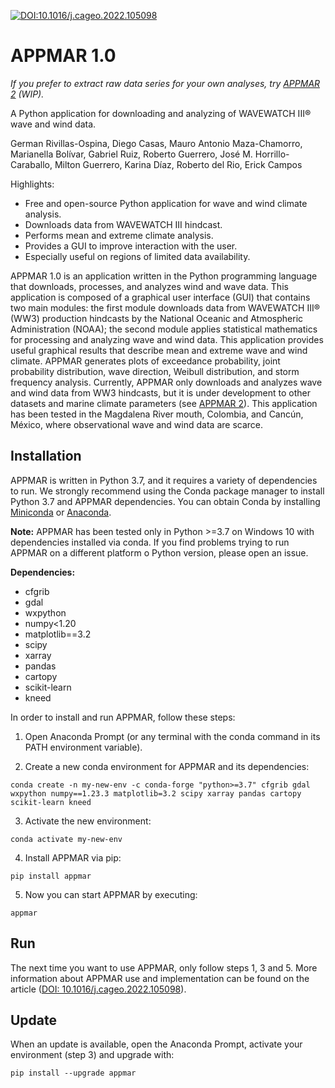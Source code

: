 [![DOI:10.1016/j.cageo.2022.105098](https://zenodo.org/badge/DOI/10.1016/j.cageo.2022.105098.svg)](https://doi.org/10.1016/j.cageo.2022.105098)


# APPMAR 1.0

*If you prefer to extract raw data series for your own analyses, try [APPMAR 2](https://github.com/cemanetwork/appmar2) (WIP).*

A Python application for downloading and analyzing of WAVEWATCH III® wave and wind data.

German Rivillas-Ospina, Diego Casas, Mauro Antonio Maza-Chamorro, Marianella Bolívar, Gabriel Ruiz, Roberto Guerrero,
José M. Horrillo-Caraballo, Milton Guerrero, Karina Díaz, Roberto del Rio, Erick Campos

Highlights:

* Free and open-source Python application for wave and wind climate analysis.
* Downloads data from WAVEWATCH III hindcast.
* Performs mean and extreme climate analysis.
* Provides a GUI to improve interaction with the user.
* Especially useful on regions of limited data availability.

APPMAR 1.0 is an application written in the Python programming language that downloads, processes, and analyzes wind and wave data. This application is composed of a graphical user interface (GUI) that contains two main modules: the first module downloads data from WAVEWATCH III® (WW3) production hindcasts by the National Oceanic and Atmospheric Administration (NOAA); the second module applies statistical mathematics for processing and analyzing wave and wind data. This application provides useful graphical results that describe mean and extreme wave and wind climate. APPMAR generates plots of exceedance probability, joint probability distribution, wave direction, Weibull distribution, and storm frequency analysis. Currently, APPMAR only downloads and analyzes wave and wind data from WW3 hindcasts, but it is under development to other datasets and marine climate parameters (see [APPMAR 2](https://github.com/cemanetwork/appmar2)). This application has been tested in the Magdalena River mouth, Colombia, and Cancún, México, where observational wave and wind data are scarce.

## Installation

APPMAR is written in Python 3.7, and it requires a variety of dependencies to run. We strongly recommend using the Conda package manager to install Python 3.7 and APPMAR dependencies. You can obtain Conda by installing [Miniconda](https://docs.conda.io/en/latest/miniconda.html) or [Anaconda](https://www.anaconda.com/).

**Note:** APPMAR has been tested only in Python >=3.7 on Windows 10 with dependencies installed via conda. If you find problems trying to run APPMAR on a different platform o Python version, please open an issue.

**Dependencies:**

- cfgrib
- gdal
- wxpython
- numpy<1.20
- matplotlib==3.2
- scipy
- xarray
- pandas
- cartopy
- scikit-learn
- kneed

In order to install and run APPMAR, follow these steps:

1. Open Anaconda Prompt (or any terminal with the conda command in its PATH environment variable).

2. Create a new conda environment for APPMAR and its dependencies:

```
conda create -n my-new-env -c conda-forge "python>=3.7" cfgrib gdal wxpython numpy==1.23.3 matplotlib=3.2 scipy xarray pandas cartopy scikit-learn kneed
```

3. Activate the new environment:

```
conda activate my-new-env
```

4. Install APPMAR via pip:

```
pip install appmar
```

5. Now you can start APPMAR by executing:

```
appmar
```

## Run

The next time you want to use APPMAR, only follow steps 1, 3 and 5. More information about APPMAR use and implementation can be found on the article ([DOI: 10.1016/j.cageo.2022.105098](https://doi.org/10.1016/j.cageo.2022.105098)).

## Update

When an update is available, open the Anaconda Prompt, activate your environment (step 3) and upgrade with:

```
pip install --upgrade appmar
```
